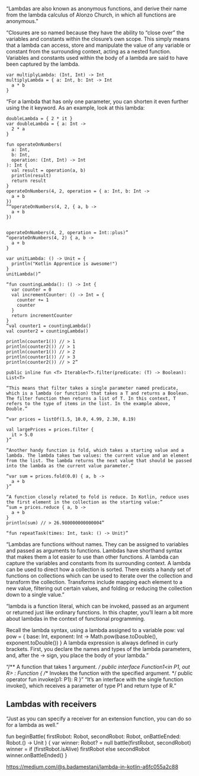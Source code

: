 “Lambdas are also known as anonymous functions, and derive their name from the lambda calculus of Alonzo Church, in which all functions are anonymous.”

“Closures are so named because they have the ability to “close over” the variables and constants within the closure’s own scope. This simply means that a lambda can access, store and manipulate the value of any variable or constant from the surrounding context, acting as a nested function. Variables and constants used within the body of a lambda are said to have been captured by the lambda.

```
var multiplyLambda: (Int, Int) -> Int
multiplyLambda = { a: Int, b: Int -> Int
  a * b
}

```

“For a lambda that has only one parameter, you can shorten it even further using the it keyword. As an example, look at this lambda:

```
doubleLambda = { 2 * it }
var doubleLambda = { a: Int ->
  2 * a
}
```


```
fun operateOnNumbers(
  a: Int,
  b: Int,
  operation: (Int, Int) -> Int
): Int {
  val result = operation(a, b)
  println(result)
  return result
}
operateOnNumbers(4, 2, operation = { a: Int, b: Int ->
  a + b
})
”“operateOnNumbers(4, 2, { a, b ->
  a + b
})


operateOnNumbers(4, 2, operation = Int::plus)”
“operateOnNumbers(4, 2) { a, b ->
  a + b
}
```

```
var unitLambda: () -> Unit = {
  println("Kotlin Apprentice is awesome!")
}
unitLambda()”

“fun countingLambda(): () -> Int {
  var counter = 0
  val incrementCounter: () -> Int = {
    counter += 1
    counter
  }
  return incrementCounter
}
“val counter1 = countingLambda()
val counter2 = countingLambda()

println(counter1()) // > 1
println(counter2()) // > 1
println(counter1()) // > 2
println(counter1()) // > 3
println(counter2()) // > 2”

```



```
public inline fun <T> Iterable<T>.filter(predicate: (T) -> Boolean): List<T>
```

```
“This means that filter takes a single parameter named predicate, which is a lambda (or function) that takes a T and returns a Boolean. The filter function then returns a list of T. In this context, T refers to the type of items in the list. In the example above, Double.”

“var prices = listOf(1.5, 10.0, 4.99, 2.30, 8.19)

val largePrices = prices.filter {
  it > 5.0
}”

```


```
“Another handy function is fold, which takes a starting value and a lambda. The lambda takes two values: the current value and an element from the list. The lambda returns the next value that should be passed into the lambda as the current value parameter.”

“var sum = prices.fold(0.0) { a, b ->
  a + b
}”

“A function closely related to fold is reduce. In Kotlin, reduce uses the first element in the collection as the starting value:”
“sum = prices.reduce { a, b ->
  a + b
}
println(sum) // > 26.980000000000004”
```


```
“fun repeatTask(times: Int, task: () -> Unit)”
```



“Lambdas are functions without names. They can be assigned to variables and passed as arguments to functions.
Lambdas have shorthand syntax that makes them a lot easier to use than other functions.
A lambda can capture the variables and constants from its surrounding context.
A lambda can be used to direct how a collection is sorted.
There exists a handy set of functions on collections which can be used to iterate over the collection and transform the collection. Transforms include mapping each element to a new value, filtering out certain values, and folding or reducing the collection down to a single value.”




“lambda is a function literal, which can be invoked, passed as an argument or returned just like ordinary functions. In this chapter, you’ll learn a bit more about lambdas in the context of functional programming.

Recall the lambda syntax, using a lambda assigned to a variable pow:
val pow = { base: Int, exponent: Int ->
  Math.pow(base.toDouble(), exponent.toDouble())
}
A lambda expression is always defined in curly brackets. First, you declare the names and types of the lambda parameters, and, after the -> sign, you place the body of your lambda.”

“/** A function that takes 1 argument. */
public interface Function1<in P1, out R> : Function<R> {
  /** Invokes the function with the specified argument. */
  public operator fun invoke(p1: P1): R
}”
“It’s an interface with the single function invoke(), which receives a parameter of type P1 and return type of R.”


## Lambdas with receivers

“Just as you can specify a receiver for an extension function, you can do so for a lambda as well.”

fun beginBattle(
  firstRobot: Robot,
  secondRobot: Robot,
  onBattleEnded: Robot.() -> Unit
) {
  var winner: Robot? = null
  battle(firstRobot, secondRobot)
  winner = if (firstRobot.isAlive) firstRobot else secondRobot
  winner.onBattleEnded()
}




https://medium.com/@s.badamestani/lambda-in-kotlin-a6fc055a2c88